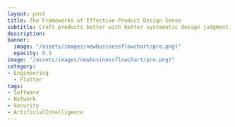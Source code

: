 ```yaml
---
layout: post
title: The Frameworks of Effective Product Design Sense
subtitle: Craft products better with better systematic design judgment
description:
banner:
  image: "/assets/images/newbusinessflowchart/pro.png)"
  opacity: 0.3
image: "/assets/images/newbusinessflowchart/pro.png)"
category:
- Engineering
  - Flutter
tags:
- Software
- Network
- Security
- ArtificialIntelligence
---
```

